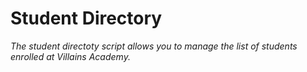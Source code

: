# Student  Directory #
*The student directoty script allows you to manage the list of students
enrolled at Villains Academy.*



